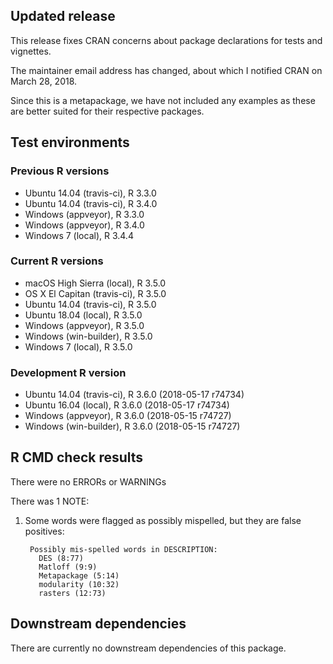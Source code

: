 ## Updated release

This release fixes CRAN concerns about package declarations for tests and vignettes.

The maintainer email address has changed, about which I notified CRAN on March 28, 2018.

Since this is a metapackage, we have not included any examples as these are better suited for their respective packages.

## Test environments

### Previous R versions
* Ubuntu 14.04        (travis-ci), R 3.3.0
* Ubuntu 14.04        (travis-ci), R 3.4.0
* Windows              (appveyor), R 3.3.0
* Windows              (appveyor), R 3.4.0
* Windows 7               (local), R 3.4.4

### Current R versions
* macOS High Sierra    (local), R 3.5.0
* OS X El Capitan  (travis-ci), R 3.5.0
* Ubuntu 14.04     (travis-ci), R 3.5.0
* Ubuntu 18.04         (local), R 3.5.0
* Windows           (appveyor), R 3.5.0
* Windows        (win-builder), R 3.5.0
* Windows 7            (local), R 3.5.0

### Development R version
* Ubuntu 14.04     (travis-ci), R 3.6.0 (2018-05-17 r74734)
* Ubuntu 16.04         (local), R 3.6.0 (2018-05-17 r74734)
* Windows           (appveyor), R 3.6.0 (2018-05-15 r74727)
* Windows        (win-builder), R 3.6.0 (2018-05-15 r74727)

## R CMD check results

There were no ERRORs or WARNINGs

There was 1 NOTE:

1. Some words were flagged as possibly mispelled, but they are false positives:

        Possibly mis-spelled words in DESCRIPTION:
          DES (8:77)
          Matloff (9:9)
          Metapackage (5:14)
          modularity (10:32)
          rasters (12:73)

## Downstream dependencies

There are currently no downstream dependencies of this package.
